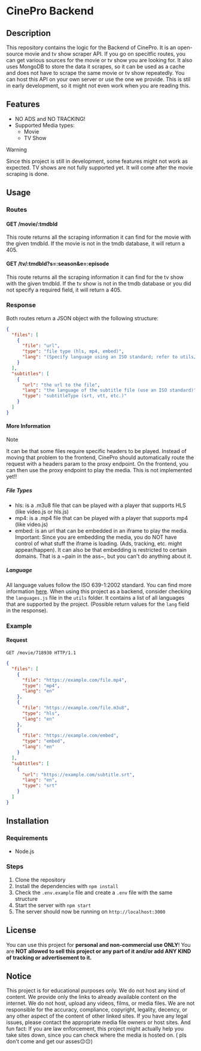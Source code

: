 # CinePro Backend

## Description

This repository contains the logic for the Backend of CinePro. It is an open-source movie and tv show scraper API. If
you go on specitfic routes, you can get various sources for the movie or tv show you are looking for. It also uses
MongoDB to store the data it scrapes, so it can be used as a cache and does not have to scrape the same movie or tv show
repeatedly. You can host this API on your own server or use the one we provide. This is stil in early development, so it
might not even work when you are reading this.

## Features

- NO ADS and NO TRACKING!
- Supported Media types:
    - Movie
    - TV Show

> [!Warning]
> Since this project is still in development, some features might not work as expected. TV shows are not fully supported
> yet. It will come after the movie scraping is done.

## Usage

### Routes

#### GET /movie/:tmdbId

This route returns all the scraping information it can find for the movie with the given tmdbId. If the movie is not in
the tmdb database, it will return a 405.

#### GET /tv/:tmdbId?s=:season&e=:episode

This route returns all the scraping information it can find for the tv show with the given tmdbId. If the tv show is not
in the tmdb database or you did not specify a required field, it will return a 405.

### Response

Both routes return a JSON object with the following structure:

```json
{
  "files": [
    {
      "file": "url",
      "type": "file type (hls, mp4, embed)",
      "lang": "(Specify language using an ISO standard; refer to utils/languages.js for available languages)"
    }
  ],
  "subtitles": [
    {
      "url": "the url to the file",
      "lang": "the language of the subtitle file (use an ISO standard)",
      "type": "subtitleType (srt, vtt, etc.)"
    }
  ]
}
```

#### More Information

> [!Note]
> It can be that some files require specific headers to be played. Instead of moving that problem to the frontend,
> CinePro should automatically route the request with a headers param to the proxy endpoint. On the frontend, you can
> then
> use the proxy endpoint to play the media. This is not implemented yet!!

##### File Types

- hls: is a .m3u8 file that can be played with a player that supports HLS (like video.js or hls.js)
- mp4: is a .mp4 file that can be played with a player that supports mp4 (like video.js)
- embed: is an url that can be embedded in an iframe to play the media. Important: Since you are embedding the media,
  you do NOT have control of what stuff the iframe is loading. (Ads, tracking, etc. might appear/happen). It can also be
  that embedding is restricted to certain domains. That is a ~pain in the ass~, but you can't do anything about it.

##### Language

All language values follow the ISO 639-1:2002 standard. You can find more
information [here](https://en.wikipedia.org/wiki/List_of_ISO_639-1_codes). When using this project as a backend,
consider checking the `languages.js` file in the `utils` folder. It contains a list of all languages that are supported
by the project. (Possible return values for the `lang` field in the response).

### Example

#### Request

```http
GET /movie/718930 HTTP/1.1
```

```json
{
  "files": [
    {
      "file": "https://example.com/file.mp4",
      "type": "mp4",
      "lang": "en"
    },
    {
      "file": "https://example.com/file.m3u8",
      "type": "hls",
      "lang": "en"
    },
    {
      "file": "https://example.com/embed",
      "type": "embed",
      "lang": "en"
    }
  ],
  "subtitles": [
    {
      "url": "https://example.com/subtitle.srt",
      "lang": "en",
      "type": "srt"
    }
  ]
}
```

## Installation

### Requirements

- Node.js

### Steps

1. Clone the repository
2. Install the dependencies with `npm install`
3. Check the `.env.example` file and create a `.env` file with the same structure
4. Start the server with `npm start`
5. The server should now be running on `http://localhost:3000`

## License

You can use this project for **personal and non-commercial use ONLY**! You are **NOT allowed to sell this project or any
part of it and/or add ANY KIND of tracking or advertisement to it.**

## Notice

This project is for educational purposes only. We do not host any kind of content. We provide only the links to already
available content on the internet. We do not host, upload any videos, films, or media files. We are not responsible for
the accuracy, compliance, copyright, legality, decency, or any other aspect of the content of other linked sites. If you
have any legal issues, please contact the appropriate media file owners or host sites. And fun fact: If you are law
enforcement, this project might actually help you take sites down, since you can check where the media is hosted on. (
pls don't come and get our asses😔😔)
